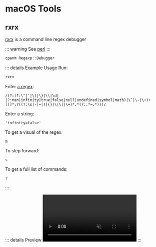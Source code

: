 # macOS Tools

## rxrx

[rxrx](https://metacpan.org/pod/rxrx) is a command line regex debugger

::: warning
See [perl](homebrew#perl)
:::


```ps1
cpanm Regexp::Debugger
```

::: details Example Usage
Run:

```ps1
rxrx
```

Enter [a regex](https://blog.cloudflare.com/details-of-the-cloudflare-outage-on-july-2-2019):

```
/(?:(?:\"|'|\]|\}|\\|\d|(?:nan|infinity|true|false|null|undefined|symbol|math)|\`|\-|\+)+[)]*;?((?:\s|-|~|!|{}|\|\||\+)*.*(?:.*=.*)))/
```

Enter a string:

```
'infinity=false'
```

To get a visual of the regex:

```
m
```

To step forward:

```
s
```

To get a full list of commands:

```
?
```
:::

::: details Preview
<video controls autoplay muted loop playsinline>
  <source src="/files/windows/tools/rxrx.mp4" type="video/mp4">
</video>
:::
